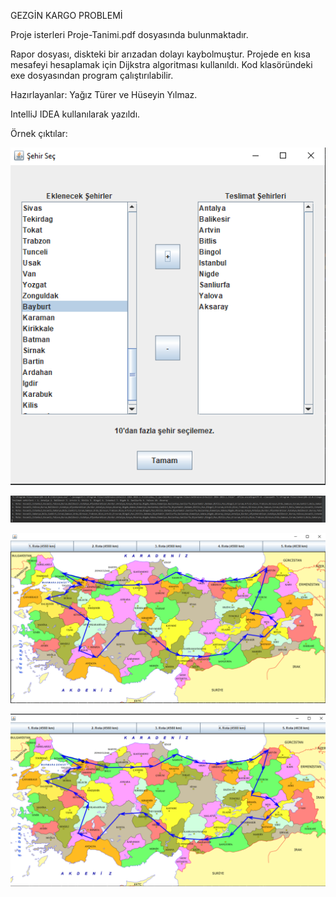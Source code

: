 GEZGİN KARGO PROBLEMİ

Proje isterleri Proje-Tanimi.pdf dosyasında bulunmaktadır.

Rapor dosyası, diskteki bir arızadan dolayı kaybolmuştur. Projede en kısa mesafeyi hesaplamak için Dijkstra algoritması kullanıldı. Kod klasöründeki exe dosyasından program çalıştırılabilir.

Hazırlayanlar: Yağız Türer ve Hüseyin Yılmaz.

IntelliJ IDEA kullanılarak yazıldı.

Örnek çıktılar:

![1](https://github.com/Huseyin-Yilmaz-98/KocaeliUniversitesiProgramlamaLaboratuvari2/blob/master/Proje-1/Ciktilar/1.png?raw=true)

![2](https://github.com/Huseyin-Yilmaz-98/KocaeliUniversitesiProgramlamaLaboratuvari2/blob/master/Proje-1/Ciktilar/2.png?raw=true)

![3](https://github.com/Huseyin-Yilmaz-98/KocaeliUniversitesiProgramlamaLaboratuvari2/blob/master/Proje-1/Ciktilar/3.png?raw=true)

![4](https://github.com/Huseyin-Yilmaz-98/KocaeliUniversitesiProgramlamaLaboratuvari2/blob/master/Proje-1/Ciktilar/4.png?raw=true)